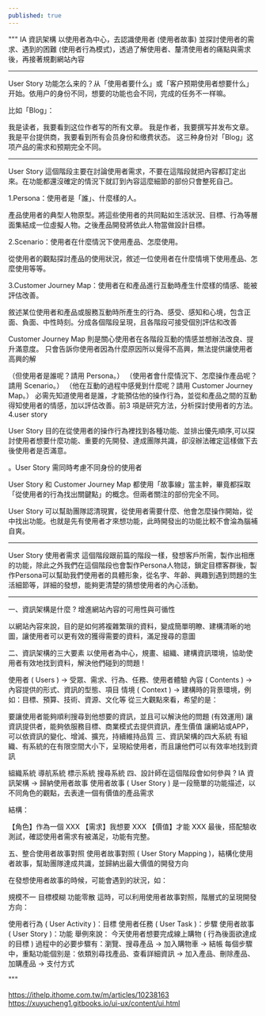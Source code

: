 ```yaml
---
published: true
---
```

"""
IA 資訊架構
  以使用者為中心，去認識使用者 (使用者故事) 並探討使用者的需求、遇到的困難 (使用者行為模式)，透過了解使用者、釐清使用者的痛點與需求後，再接著規劃網站內容
  
---

User Story
功能怎么来的？从「使用者要什么」或「客户预期使用者想要什么」开始。依用户的身份不同，想要的功能也会不同，完成的任务不一样嘛。

比如「Blog」：

我是读者，我要看到这位作者写的所有文章。
我是作者，我要撰写并发布文章。
我是平台提供商，我要看到所有会员身份和缴费状态。
这三种身份对「Blog」这项产品的需求和预期完全不同。

---

User Story
這個階段主要在討論使用者需求，不要在這階段就把內容都訂定出來。在功能都還沒確定的情況下就訂到內容這麼細節的部份只會整死自己。

1.Persona：使用者是「誰」、什麼樣的人。

產品使用者的典型人物原型。將這些使用者的共同點如生活狀況、目標、行為等層面集結成一位虛擬人物。之後產品開發將依此人物當做設計目標。

2.Scenario：使用者在什麼情況下使用產品、怎麼使用。

從使用者的觀點探討產品的使用狀況，敘述一位使用者在什麼情境下使用產品、怎麼使用等等。

3.Customer Journey Map：使用者在和產品進行互動時產生什麼樣的情感、能被評估改善。

敘述某位使用者和產品或服務互動時所產生的行為、感受、感知和心境，包含正面、負面、中性時刻。分成各個階段呈現，且各階段可接受個別評估和改善

Customer Journey Map 則是關心使用者在各階段互動的情感並想辦法改良、提升滿意度。 只會告訴你使用者因為什麼原因所以覺得不高興，無法提供讓使用者高興的解

（但使用者是誰呢？請用 Persona。）
（使用者會什麼情況下、怎麼操作產品呢？請用 Scenario。）
（他在互動的過程中感覺到什麼呢？請用 Customer Journey Map。）
必需先知道使用者是誰，才能預估他的操作行為，並從和產品之間的互動得知使用者的情感，加以評估改善。前3 項是研究方法，分析探討使用者的方法。
4.user story

User Story 目的在從使用者的操作行為裡找到各種功能、並排出優先順序,可以探討使用者想要什麼功能、重要的先開發、達成團隊共識，卻沒辦法確定這樣做下去後使用者是否滿意。

。User Story 需同時考慮不同身份的使用者

User Story 和 Customer Journey Map 都使用「故事線」當主幹，畢竟都採取「從使用者的行為找出關鍵點」的概念。但兩者關注的部份完全不同。

User Story 可以幫助團隊認清現實，從使用者需要什麼、他會怎麼操作開始，從中找出功能。也就是先有使用者才來想功能，此時開發出的功能比較不會淪為腦補自爽。

---

User Story 使用者需求
這個階段跟前篇的階段一樣，發想客戶所需，製作出相應的功能，除此之外我們在這個階段也會製作Persona人物誌，鎖定目標客群後，製作Persona可以幫助我們使用者的具體形象，從名字、年齡、興趣到遇到問題的生活細節等，詳細的發想，能夠更清楚的猜想使用者的內心活動。

---

一、資訊架構是什麼 ?
增進網站內容的可用性與可循性

以網站內容來說，目的是如何將複雜繁瑣的資料，變成簡單明瞭、建構清晰的地圖，讓使用者可以更有效的獲得需要的資料，滿足搜尋的意圖

二、資訊架構的三大要素
以使用者為中心，規畫、組織、建構資訊環境，協助使用者有效地找到資料，解決他們碰到的問題 !

使用者 ( Users ) -> 受眾、需求、行為、任務、使用者體驗
內容 ( Contents ) -> 內容提供的形式、資訊的型態、項目
情境 ( Context ) -> 建構時的背景環境，例如：目標、預算、技術、資源、文化等
從三大觀點來看，希望的是：

要讓使用者能夠順利搜尋到他想要的資訊，並且可以解決他的問題 (有效運用)
讓資訊提供者，能夠依服務目標、商業模式去提供資訊，產生價值
讓網站或APP，可以依資訊的變化、增減、擴充，持續維持品質
三、資訊架構的四大系統
有組織、有系統的在有限空間大小下，呈現給使用者，而且讓他們可以有效率地找到資訊

組織系統
導航系統
標示系統
搜尋系統
四、設計師在這個階段會如何參與 ?
IA 資訊架構 -> 歸納使用者故事
使用者故事 ( User Story ) 是一段簡單的功能描述，以不同角色的觀點，去表達一個有價值的產品需求

結構：

【角色】作為一個 XXX
【需求】我想要 XXX
【價值】才能 XXX
最後，搭配驗收測試，確認使用者需求有被滿足，功能有完整。

五、整合使用者故事對照
使用者故事對照 ( User Story Mapping )，結構化使用者故事，幫助團隊達成共識，並歸納出最大價值的開發方向

在發想使用者故事的時候，可能會遇到的狀況，如：

規模不一
目標模糊
功能零散
這時，可以利用使用者故事對照，階層式的呈現開發方向：

使用者行為 ( User Activity )：目標
使用者任務 ( User Task )：步驟
使用者故事 ( User Story )：功能
舉例來說：
今天使用者想要完成線上購物 ( 行為後面欲達成的目標 )
過程中的必要步驟有：瀏覽、搜尋產品 -> 加入購物車 -> 結帳
每個步驟中，重點功能個別是：依類別尋找產品、查看詳細資訊 -> 加入產品、刪除產品、加購產品 -> 支付方式

"""

https://ithelp.ithome.com.tw/m/articles/10238163
https://xuyucheng1.gitbooks.io/ui-ux/content/ui.html